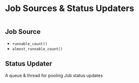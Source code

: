 # Job Sources & Status Updaters

```mermaid
```
## Job Source

- `runnable_count()`
- `almost_runnable_count()`

## Status Updater

A queue & thread for pooling Job status updates
